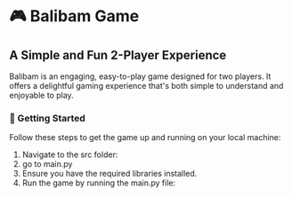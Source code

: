 # 🎮 Balibam Game

## A Simple and Fun 2-Player Experience

Balibam is an engaging, easy-to-play game designed for two players. It offers a delightful gaming experience that's both simple to understand and enjoyable to play.

### 🚀 Getting Started

Follow these steps to get the game up and running on your local machine:

1. Navigate to the src folder:
2. go to main.py
3. Ensure you have the required libraries installed. 
4. Run the game by running the main.py file:

